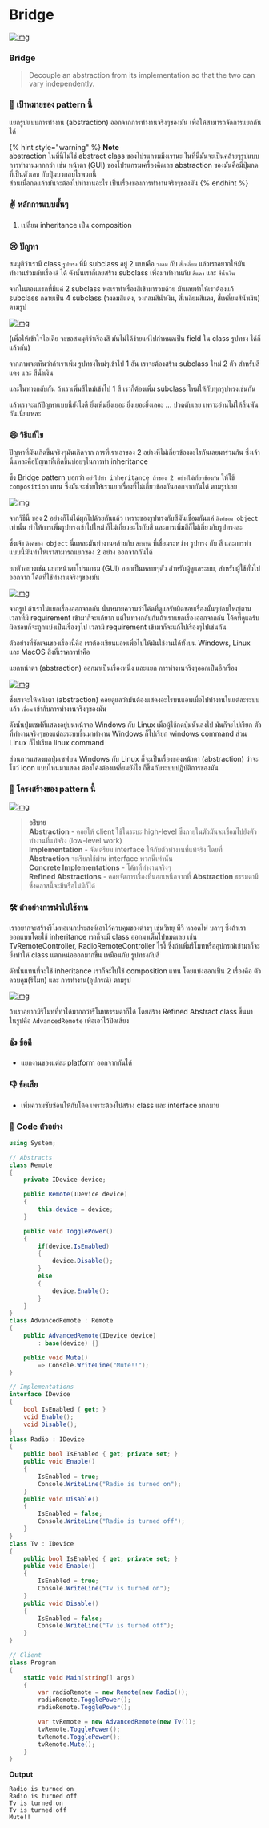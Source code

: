 # Bridge



[![img](https://github.com/saladpuk/design-patterns/raw/master/assets/bridge/bridge.png)](https://github.com/saladpuk/design-patterns/blob/master/assets/bridge/bridge.png)

### Bridge

> Decouple an abstraction from its implementation so that the two can vary independently.

### 🎯 เป้าหมายของ pattern นี้

แยกรูปแบบการทำงาน \(abstraction\) ออกจากการทำงานจริงๆของมัน เพื่อให้สามารถจัดการแยกกันได้

{% hint style="warning" %}
**Note**  
abstraction ในที่นี้ไม่ใช่ abstract class ของโปรแกรมมิ่งเรานะ ในที่นี้มันจะเป็นคล้ายๆรูปแบบการทำงานมากกว่า เช่น หน้าตา \(GUI\) ของโปรแกรมเครื่องคิดเลข abstraction ของมันคือมีปุ่มกดที่เป็นตัวเลข กับปุ่มบวกลบไรพวกนี้  
ส่วนเมื่อกดแล้วมันจะต้องไปทำงานอะไร เป็นเรื่องของการทำงานจริงๆของมัน
{% endhint %}

### ✌ หลักการแบบสั้นๆ

1. เปลี่ยน inheritance เป็น composition

### 😢 ปัญหา

สมมุติว่าเรามี class `รูปทรง` ที่มี subclass อยู่ 2 แบบคือ `วงลม` กับ `สี่เหลี่ยม` แล้วเราอยากให้มันทำงานร่วมกับเรื่อง`สี` ได้ ดังนั้นเราก็เลยสร้าง subclass เพื่อมาทำงานกับ `สีแดง` และ `สีน้ำเงิน`

จากในตอนแรกที่มีแค่ 2 subclass พอเราทำเรื่องสีเข้ามารวมด้วย มันเลยทำให้เราต้องแก้ subclass กลายเป็น 4 subclass \(วงลมสีแดง, วงกลมสีน้ำเงิน, สี่เหลี่ยมสีแดง, สี่เหลี่ยมสีน้ำเงิน\) ตามรูป

[![img](https://github.com/saladpuk/design-patterns/raw/master/assets/bridge/problem.png)](https://github.com/saladpuk/design-patterns/blob/master/assets/bridge/problem.png)

\(เพื่อให้เข้าใจไอเดีย จะขอสมมุติว่าเรื่องสี มันไม่ได้ง่ายแค่ไปกำหนดเป็น field ใน class รูปทรง ได้ก็แล้วกัน\)

จากภาพจะเห็นว่าถ้าเราเพิ่ม รูปทรงใหม่ๆเข้าไป 1 อัน เราจะต้องสร้าง subclass ใหม่ 2 ตัว สำหรับสีแดง และ สีน้ำเงิน

และในทางกลับกัน ถ้าเราเพิ่มสีใหม่เข้าไป 1 สี เราก็ต้องเพิ่ม subclass ใหม่ให้กับทุกรูปทรงเช่นกัน

แล้วเราจะแก้ปัญหาแบบนี้ยังไงดี ยิ่งเพิ่มยิ่งเยอะ ยิ่งเยอะยิ่งเลอะ ... ปวดตับเลย เพราะอ่านไม่ให้ลิ้นพันกันเนี่ยแหละ

### 😄 วิธีแก้ไข

ปัญหาที่มันเกิดขึ้นจริงๆมันเกิดจาก การที่เราเอาของ 2 อย่างที่ไม่เกี่ยวข้องอะไรกันเลยมาร่วมกัน ซึ่งเจ้านี่แหละคือปัญหาที่เกิดขึ้นบ่อยๆในการทำ inheritance

ซึ่ง Bridge pattern บอกว่า `อย่าไปทำ inheritance ถ้าของ 2 อย่างไม่เกี่ยวข้องกัน` ให้ใช้ `composition` แทน ซึ่งมันจะช่วยให้เราแยกเรื่องที่ไม่เกี่ยวข้องกันออกจากกันได้ ตามรูปเลย

[![img](https://github.com/saladpuk/design-patterns/raw/master/assets/bridge/solution-en.png)](https://github.com/saladpuk/design-patterns/blob/master/assets/bridge/solution-en.png)

จากวิธีนี้ ของ 2 อย่างก็ไม่ได้ผูกไปด้วยกันแล้ว เพราะของรูปทรงกับสีมันเชื่อมกันแค่ `ลิงค์ของ object` เท่านั้น ทำให้การเพิ่มรูปทรงเข้าไปใหม่ ก็ไม่เกี่ยวอะไรกับสี และการเพิ่มสีก็ไม่เกี่ยวกับรูปทรงละ

ซึ่งเจ้า `ลิงค์ของ object` นี่แหละมันทำงานคล้ายกับ `สะพาน` ที่เชื่อมระหว่าง รูปทรง กับ สี และการทำแบบนี้มันทำให้เราสามารถแยกของ 2 อย่าง ออกจากกันได้

ยกตัวอย่างเช่น แยกหน้าตาโปรแกรม \(GUI\) ออกเป็นหลายๆตัว สำหรับผู้ดูแลระบบ, สำหรับผู้ใช้ทั่วไป ออกจาก โค้ดที่ใช้ทำงานจริงๆของมัน

[![img](https://github.com/saladpuk/design-patterns/raw/master/assets/bridge/bridge-3-en.png)](https://github.com/saladpuk/design-patterns/blob/master/assets/bridge/bridge-3-en.png)

จากรูป ถ้าเราไม่แยกเรื่องออกจากกัน นั่นหมายความว่าโค้ดที่ดูแลรับผิดชอบเรื่องนั้นๆย่อมใหญ่ตาม เวลาที่มี requirement เข้ามาก็จะแก้ยาก แต่ในทางกลับกันถ้าเราแยกเรื่องออกจากกัน โค้ดที่ดูแลรับผิดชอบก็จะถูกแบ่งเป็นเรื่องๆไป เวลามี requirement เข้ามาก็จะแก้ไปเรื่องๆไปเช่นกัน

ตัวอย่างที่ชัดเจนของเรื่องนี้คือ เราต้องเขียนแอพเพื่อไปให้มันใช้งานได้ทั้งบน Windows, Linux และ MacOS สิ่งที่เราควรทำคือ

แยกหน้าตา \(abstraction\) ออกมาเป็นเรื่องหนึ่ง และแยก การทำงานจริงๆออกเป็นอีกเรื่อง

[![img](https://github.com/saladpuk/design-patterns/raw/master/assets/bridge/bridge-2-en.png)](https://github.com/saladpuk/design-patterns/blob/master/assets/bridge/bridge-2-en.png)

ซึ่งเราจะให้หน้าตา \(abstraction\) คอยดูแลว่ามันต้องแสดงอะไรบนแอพเมื่อไปทำงานในแต่ละระบบ แล้ว `เชื่อม` เข้ากับการทำงานจริงๆของมัน

ดังนั้นปุ่มเซฟที่แสดงอยู่บนหน้าจอ Windows กับ Linux เมื่อผู้ใช้กดปุ่มนั้นลงไป มันก็จะไปเรียก ตัวที่ทำงานจริงๆของแต่ละระบบขึ้นมาทำงาน Windows ก็ไปเรียก windows command ส่วน Linux ก็ไปเรียก linux command

ส่วนการแสดงผลปุ่มเซฟบน Windows กับ Linux ก็จะเป็นเรื่องของหน้าตา \(abstraction\) ว่าจะโชว์ icon แบบไหนมาแสดง ต้องโค้งต้องเหลี่ยมยังไง ก็ขึ้นกับระบบปฏิบัติการของมัน

### 📌 โครงสร้างของ pattern นี้

[![img](https://github.com/saladpuk/design-patterns/raw/master/assets/bridge/structure-en.png)](https://github.com/saladpuk/design-patterns/blob/master/assets/bridge/structure-en.png)

> **อธิบาย**  
> **Abstraction** - คอยให้ client ใช้ในระบะ high-level ซึ่งภายในตัวมันจะเชื่อมไปยังตัวทำงานที่แท้จริง \(low-level work\)  
> **Implementation** - จัดเตรียม interface ให้กับตัวทำงานที่แท้จริง โดยที่ **Abstraction** จะเรียกใช้ผ่าน interface พวกนี้เท่านั้น  
> **Concrete Implementations** - โค้ทที่ทำงานจริงๆ  
> **Refined Abstractions** - คอยจัดการเรื่องที่นอกเหนือจากที่ **Abstraction** ธรรมดามี ซึ่งคลาสนี้จะมีหรือไม่มีก็ได้

### 🛠 ตัวอย่างการนำไปใช้งาน

เราอยากจะสร้างรีโมทอเนกประสงค์เอาไว้ควบคุมของต่างๆ เช่นวิทยุ ทีวี หลอดไฟ บลาๆ ซึ่งถ้าเราออกแบบโดยใช้ inheritance เราก็จะมี class ออกมาเต็มไปหมดเลย เช่น TvRemoteController, RadioRemoteController ไรงี้ ซึ่งถ้าเพิ่มรีโมทหรืออุปกรณ์เข้ามาก็จะยิ่งทำให้ class แตกหน่อออกมากขึ้น เหมือนกับ รูปทรงกับสี

ดังนั้นแทนที่จะใช้ inheritance เราก็จะไปใช้ composition แทน โดยแบ่งออกเป็น 2 เรื่องคือ ตัวควบคุม\(รีโมท\) และ การทำงาน\(อุปกรณ์\) ตามรูป

[![img](https://github.com/saladpuk/design-patterns/raw/master/assets/bridge/example-en.png)](https://github.com/saladpuk/design-patterns/blob/master/assets/bridge/example-en.png)

ถ้าเราอยากมีรีโมทที่ทำได้มากกว่ารีโมทธรรมดาก็ได้ โดยสร้าง Refined Abstract class ขึ้นมา ในรูปคือ `AdvancedRemote` เพื่อเอาไว้ปิดเสียง

### 👍 ข้อดี

* แยกงานของแต่ละ platform ออกจากกันได้

### 👎 ข้อเสีย

* เพิ่มความซับซ้อนให้กับโค้ด เพราะต้องไปสร้าง class และ interface มากมาย

### ‍‍📝 Code ตัวอย่าง

```csharp
using System;

// Abstracts
class Remote
{
    private IDevice device;

    public Remote(IDevice device)
    {
        this.device = device;
    }

    public void TogglePower()
    {
        if(device.IsEnabled)
        {
            device.Disable();
        }
        else
        {
            device.Enable();
        }
    }
}
class AdvancedRemote : Remote
{
    public AdvancedRemote(IDevice device) 
        : base(device) {}

    public void Mute()
        => Console.WriteLine("Mute!!");
}

// Implementations
interface IDevice
{
    bool IsEnabled { get; }
    void Enable();
    void Disable();
}
class Radio : IDevice
{
    public bool IsEnabled { get; private set; }
    public void Enable()
    {
        IsEnabled = true;
        Console.WriteLine("Radio is turned on");
    }
    public void Disable()
    {
        IsEnabled = false;
        Console.WriteLine("Radio is turned off");
    }
}
class Tv : IDevice
{
    public bool IsEnabled { get; private set; }
    public void Enable()
    {
        IsEnabled = true;
        Console.WriteLine("Tv is turned on");
    }
    public void Disable()
    {
        IsEnabled = false;
        Console.WriteLine("Tv is turned off");
    }
}

// Client
class Program
{
    static void Main(string[] args)
    {
        var radioRemote = new Remote(new Radio());
        radioRemote.TogglePower();
        radioRemote.TogglePower();

        var tvRemote = new AdvancedRemote(new Tv());
        tvRemote.TogglePower();
        tvRemote.TogglePower();
        tvRemote.Mute();
    }
}
```

**Output**

```text
Radio is turned on
Radio is turned off
Tv is turned on
Tv is turned off
Mute!!
```

